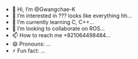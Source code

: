 - 👋 Hi, I’m @Gwangchae-K
- 👀 I’m interested in ??? looks like everything hh...
- 🌱 I’m currently learning C, C++...
- 💞️ I’m looking to collaborate on ROS...
- 📫 How to reach me +821064498484...
- 😄 Pronouns: ...
- ⚡ Fun fact: ...

<!---
Gwangchae-K/Gwangchae-K is a ✨ special ✨ repository because its `README.md` (this file) appears on your GitHub profile.
You can click the Preview link to take a look at your changes.
--->
